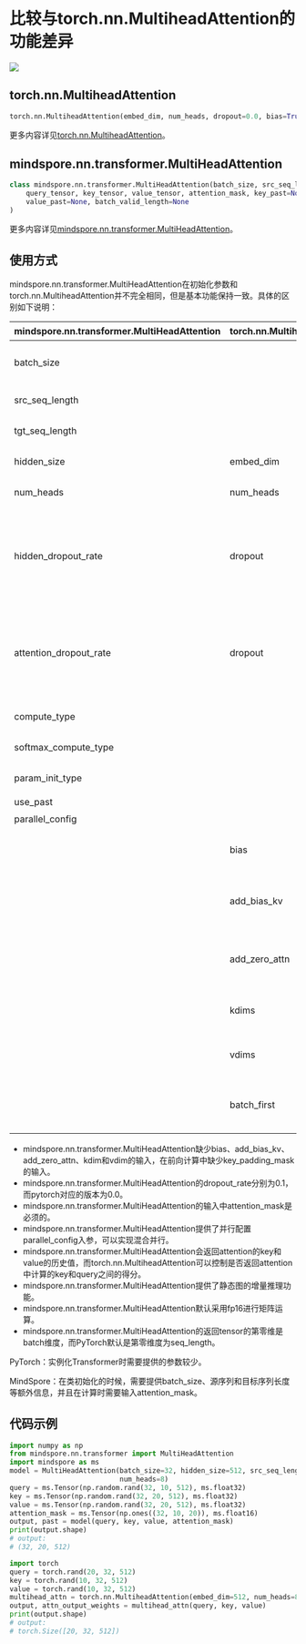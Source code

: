 # 比较与torch.nn.MultiheadAttention的功能差异

<a href="https://gitee.com/mindspore/docs/blob/r2.0.0-alpha/docs/mindspore/source_zh_cn/note/api_mapping/pytorch_diff/MultiHeadAttention.md" target="_blank"><img src="https://mindspore-website.obs.cn-north-4.myhuaweicloud.com/website-images/master/resource/_static/logo_source.png"></a>

## torch.nn.MultiheadAttention

```python
torch.nn.MultiheadAttention(embed_dim, num_heads, dropout=0.0, bias=True, add_bias_kv=False, add_zero_attn=False, kdim=None, vdim=None, batch_first=False, device=None, dtype=None)
```

更多内容详见[torch.nn.MultiheadAttention](https://pytorch.org/docs/1.5.0/nn.html#torch.nn.MultiheadAttention)。

## mindspore.nn.transformer.MultiHeadAttention

```python
class mindspore.nn.transformer.MultiHeadAttention(batch_size, src_seq_length, tgt_seq_length, hidden_size, num_heads, hidden_dropout_rate=0.1, attention_dropout_rate=0.1, compute_dtype=mstype.float16, softmax_compute_type=mstype.float32, param_init_type=mstype.float32, use_past=False, parallel_config=default_dpmp_config)(
    query_tensor, key_tensor, value_tensor, attention_mask, key_past=None,
    value_past=None, batch_valid_length=None
)
```

更多内容详见[mindspore.nn.transformer.MultiHeadAttention](https://www.mindspore.cn/docs/zh-CN/r2.0.0-alpha/api_python/mindspore.nn.transformer.html#mindspore.nn.transformer.MultiHeadAttention)。

## 使用方式

mindspore.nn.transformer.MultiHeadAttention在初始化参数和torch.nn.MultiheadAttention并不完全相同，但是基本功能保持一致。具体的区别如下说明：

| mindspore.nn.transformer.MultiHeadAttention | torch.nn.MultiheadAttention | 说明                                                         |
| ---------------------------------------- | --------------------------- | ------------------------------------------------------------ |
| batch_size                               |                             | MindSpore需要传入额外的batch size以作校验和增量推理使用。    |
| src_seq_length                           |                             | encoder输入序列长度。                                        |
| tgt_seq_length                           |                             | decoder输入序列长度。                                        |
| hidden_size                              | embed_dim                   | 参数名称不一致，含义相同。                                   |
| num_heads                                | num_heads                   | Attention的head数目，含义相同。                              |
| hidden_dropout_rate                      | dropout                     | 含义不同。hidden_dropout_rate表示在隐藏层处的dropout，而PyTorch的dropout参数额外控制了softmax处的dropout rate。 |
| attention_dropout_rate                   | dropout                     | 含义不同。attention_dropout_rate表示在softmax处的dropout，而PyTorch的dropout参数额外控制了隐藏层的dropout rate。 |
| compute_type                             |                             | 控制内部matmul矩阵计算类型。                                 |
| softmax_compute_type                     |                             | 控制attention中softmax的计算类型。                           |
| param_init_type                          |                             | 控制参数初始化的类型。                                       |
| use_past                                 |                             | 是否使用增量推理。                                           |
| parallel_config                          |                             | 并行设置的配置参数。                                         |
|                                          | bias                        | 是否在projection层添加bias。MindSpore默认行为是添加的。      |
|                                          | add_bias_kv                 | 是否在第零维度的key和value序列上面添加bias。MindSpore未实现此功能。 |
|                                          | add_zero_attn               | 是否在第一维度的key和value序列上面添加全零的数据。MindSpore未实现此功能。 |
|                                          | kdims                       | key维度的feature数量。MindSpore未实现此功能。                |
|                                          | vdims                       | value维度的feature数量。MindSpore未实现此功能。              |
|                                          | batch_first                 | MindSpore默认配置为(batch,seq, feature)，即PyTorch的batch_first=True |

- mindspore.nn.transformer.MultiHeadAttention缺少bias、add_bias_kv、add_zero_attn、kdim和vdim的输入，在前向计算中缺少key_padding_mask的输入。
- mindspore.nn.transformer.MultiHeadAttention的dropout_rate分别为0.1，而pytorch对应的版本为0.0。
- mindspore.nn.transformer.MultiHeadAttention的输入中attention_mask是必须的。
- mindspore.nn.transformer.MultiHeadAttention提供了并行配置parallel_config入参，可以实现混合并行。
- mindspore.nn.transformer.MultiHeadAttention会返回attention的key和value的历史值，而torch.nn.MultiheadAttention可以控制是否返回attention中计算的key和query之间的得分。
- mindspore.nn.transformer.MultiHeadAttention提供了静态图的增量推理功能。
- mindspore.nn.transformer.MultiHeadAttention默认采用fp16进行矩阵运算。
- mindspore.nn.transformer.MultiHeadAttention的返回tensor的第零维是batch维度，而PyTorch默认是第零维度为seq_length。

PyTorch：实例化Transformer时需要提供的参数较少。

MindSpore：在类初始化的时候，需要提供batch_size、源序列和目标序列长度等额外信息，并且在计算时需要输入attention_mask。

## 代码示例

```python
import numpy as np
from mindspore.nn.transformer import MultiHeadAttention
import mindspore as ms
model = MultiHeadAttention(batch_size=32, hidden_size=512, src_seq_length=10, tgt_seq_length=20,
                           num_heads=8)
query = ms.Tensor(np.random.rand(32, 10, 512), ms.float32)
key = ms.Tensor(np.random.rand(32, 20, 512), ms.float32)
value = ms.Tensor(np.random.rand(32, 20, 512), ms.float32)
attention_mask = ms.Tensor(np.ones((32, 10, 20)), ms.float16)
output, past = model(query, key, value, attention_mask)
print(output.shape)
# output:
# (32, 20, 512)

import torch
query = torch.rand(20, 32, 512)
key = torch.rand(10, 32, 512)
value = torch.rand(10, 32, 512)
multihead_attn = torch.nn.MultiheadAttention(embed_dim=512, num_heads=8)
output, attn_output_weights = multihead_attn(query, key, value)
print(output.shape)
# output:
# torch.Size([20, 32, 512])
```